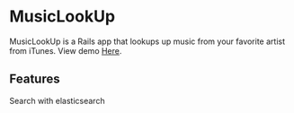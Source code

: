# MusicLookUp

MusicLookUp is a Rails app that lookups up music from your favorite artist from iTunes. View demo <a href="https://infinite-spire-2232.herokuapp.com/" target="_blank"> Here</a>.

## Features

Search with elasticsearch



